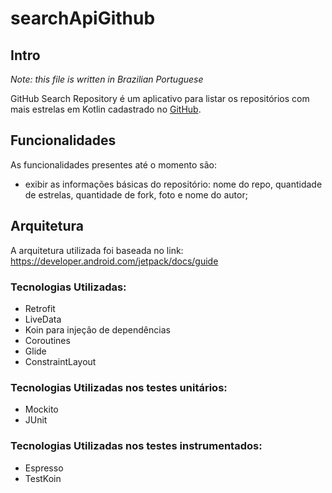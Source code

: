 # searchApiGithub

## Intro

*Note: this file is written in Brazilian Portuguese*

GitHub Search Repository é um aplicativo para listar os repositórios com mais estrelas em Kotlin cadastrado no [GitHub](http://github.com).

## Funcionalidades

As funcionalidades presentes até o momento são:
* exibir as informações básicas do repositório: nome do repo, quantidade de estrelas, quantidade de fork, foto e nome do autor;

## Arquitetura

A arquitetura utilizada foi baseada no link: https://developer.android.com/jetpack/docs/guide


### Tecnologias Utilizadas:
* Retrofit
* LiveData
* Koin para injeção de dependências
* Coroutines
* Glide
* ConstraintLayout


### Tecnologias Utilizadas nos testes unitários:
* Mockito
* JUnit

### Tecnologias Utilizadas nos testes instrumentados:
* Espresso
* TestKoin

